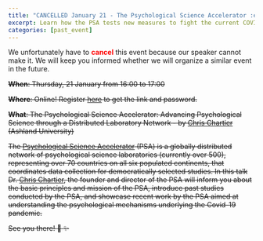 ```yaml
---
title: "CANCELLED January 21 - The Psychological Science Accelerator :earth_africa: :woman_scientist: :man_scientist: :satellite:"
excerpt: Learn how the PSA tests new measures to fight the current COVID-19 pandemic!
categories: [past_event]
---
```


We unfortunately have to <span style="color:red">**cancel**</span> this event because our speaker cannot make it. We will keep you informed whether we will organize a similar event in the future.

~~**When**: Thursday, 21 January from 16:00 to 17:00~~

~~**Where**: Online! Register [here](https://forms.gle/mTgqSFc7veAvG1h4A) to get the link and password.~~

~~**What**: The Psychological Science Accelerator: Advancing Psychological Science through a Distributed Laboratory Network - by [Chris Chartier](https://christopherchartier.com/) (Ashland University)~~

~~The [Psychological Science Accelerator](https://psysciacc.org/) (PSA) is a globally distributed network of psychological science laboratories (currently over 500), representing over 70 countries on all six populated continents, that coordinates data collection for democratically selected studies. In this talk Dr. [Chris Chartier](https://christopherchartier.com/), the founder and director of the PSA will inform you about the basic principles and mission of the PSA, introduce past studies conducted by the PSA, and showcase recent work by the PSA aimed at understanding the psychological mechanisms underlying the Covid-19 pandemic.~~ 

~~See you there! :wave: :sparkles:~~
